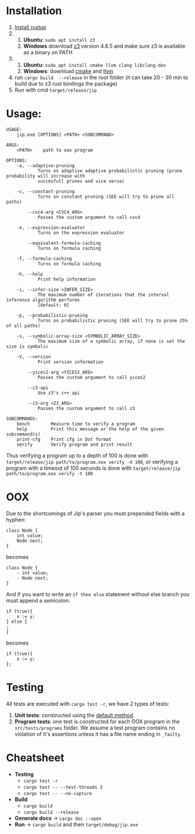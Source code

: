 # Installation
1. [Install rustup](https://www.rust-lang.org/tools/install)
2. 
    1. **Ubuntu**: `sudo apt install z3`
    2. **Windows** download [z3](https://github.com/Z3Prover/z3/releases) version 4.8.5  and make sure z3 is available as a binary on PATH
3.
    1. **Ubuntu**: ```sudo apt install cmake llvm clang libclang-dev```
    2. **Windows**: download [cmake](https://cmake.org/download/) and [llvm](https://llvm.org/builds/)
5. run `cargo build  --release` in the root folder (it can take 20 - 30 min to build due to z3 rust bindings the package)
6. Run with cmd `target/release/jip`



# Usage:

```
USAGE:
    jip.exe [OPTIONS] <PATH> <SUBCOMMAND>

ARGS:
    <PATH>    path to oox program

OPTIONS:
    -a, --adaptive-pruning
            Turns on adaptive adaptive probabilistic pruning (prune probability will increase with
            succesfull prunes and vice versa)

    -c, --constant-pruning
            Turns on constant pruning (SEE will try to prune all paths)

        --cvc4-arg <CVC4_ARG>
            Passes the custom argument to call cvc4

    -e, --expression-evaluator
            Turns on the expression evaluator

        --equivalent-formula-caching
            Turns on formula caching

    -f, --formula-caching
            Turns on formula caching

    -h, --help
            Print help information

    -i, --infer-size <INFER_SIZE>
            The maximum number of iterations that the interval inference algorithm performs
            [default: 0]

    -p, --probabilistic-pruning
            Turns on probabilistic pruning (SEE will try to prune 25% of all paths)

    -s, --symbolic-array-size <SYMBOLIC_ARRAY_SIZE>
            The maximum size of a symbolic array, if none is set the size is symbolic

    -V, --version
            Print version information

        --yices2-arg <YICES2_ARG>
            Passes the custom argument to call yices2

        --z3-api
            Use z3's c++ api

        --z3-arg <Z3_ARG>
            Passes the custom argument to call z3

SUBCOMMANDS:
    bench        Measure time to verify a program
    help         Print this message or the help of the given subcommand(s)
    print-cfg    Print cfg in Dot format
    verify       Verify program and print result

```

Thus verifying a program up to a depth of 100 is done with `target/release/jip path/to/program.oox verify -d 100`, or verifying a program with a timeout of 100 seconds is done with `target/release/jip path/to/program.oox verify -t 100`

# OOX
Due to the shortcomings of Jip's parser you must prepended fields with a hyphen: 
```
class Node {
    int value;
    Node next;
}
```
becomes
```
class Node {
    - int value;
    - Node next;
}
```

And if you want to write an `if then else` statement without else branch you must append a semicolon:
```
if (true){
    x := y;
} else {
;
}
```
becomes
```
if (true){
    x := y;
};
```
# Testing
All tests are executed with `cargo test -r`, we have 2 types of tests:

1. **Unit tests**: constructed using the [default method](https://doc.rust-lang.org/rust-by-example/testing/unit_testing.html).
1. **Program tests**: one test is constructed for each OOX program in the `src/tests/programs` folder. We assume a test program contains no violation of it's assertions unless it has a file name ending in `_faulty`.

# Cheatsheet
- **Testing** 
    - `cargo test -r` 
    - `cargo test -- --test-threads 3`   
    - `cargo test -- --no-capture`   
- **Build** 
    - `cargo build`
    - `cargo build --release`
- **Generate docs** -> `cargo doc --open`
- **Run** -> `cargo build` and then `target/debug/jip.exe`

